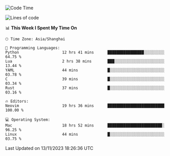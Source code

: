 <!--START_SECTION:waka-->
![Code Time](http://img.shields.io/badge/Code%20Time-1%2C662%20hrs%2018%20mins-blue)

![Lines of code](https://img.shields.io/badge/From%20Hello%20World%20I%27ve%20Written-288.6%20thousand%20lines%20of%20code-blue)

📊 **This Week I Spent My Time On** 

```text
🕑︎ Time Zone: Asia/Shanghai

💬 Programming Languages: 
Python                   12 hrs 41 mins      ████████████████░░░░░░░░░   64.75 % 
Lua                      2 hrs 38 mins       ███░░░░░░░░░░░░░░░░░░░░░░   13.44 % 
YAML                     44 mins             █░░░░░░░░░░░░░░░░░░░░░░░░   03.78 % 
C                        39 mins             █░░░░░░░░░░░░░░░░░░░░░░░░   03.34 % 
Rust                     37 mins             █░░░░░░░░░░░░░░░░░░░░░░░░   03.16 % 

🔥 Editors: 
Neovim                   19 hrs 36 mins      █████████████████████████   100.00 % 

💻 Operating System: 
Mac                      18 hrs 52 mins      ████████████████████████░   96.25 % 
Linux                    44 mins             █░░░░░░░░░░░░░░░░░░░░░░░░   03.75 % 
```


 Last Updated on 13/11/2023 18:26:36 UTC
<!--END_SECTION:waka-->
